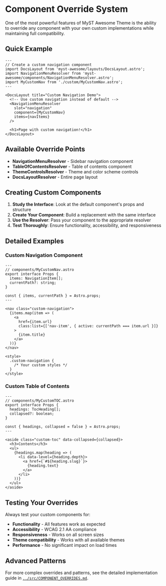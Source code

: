 # Component Override System

One of the most powerful features of MyST Awesome Theme is the ability to override any component with your own custom implementations while maintaining full compatibility.

## Quick Example

```astro
---
// Create a custom navigation component
import DocsLayout from 'myst-awesome/layouts/DocsLayout.astro';
import NavigationMenuResolver from 'myst-awesome/components/NavigationMenuResolver.astro';
import MyCustomNav from './custom/MyCustomNav.astro';
---

<DocsLayout title="Custom Navigation Demo">
  <!-- Use custom navigation instead of default -->
  <NavigationMenuResolver 
    slot="navigation"
    component={MyCustomNav}
    items={navItems}
  />
  
  <h1>Page with custom navigation!</h1>
</DocsLayout>
```

## Available Override Points

- **NavigationMenuResolver** - Sidebar navigation component
- **TableOfContentsResolver** - Table of contents component  
- **ThemeControlsResolver** - Theme and color scheme controls
- **DocsLayoutResolver** - Entire page layout

## Creating Custom Components

1. **Study the Interface**: Look at the default component's props and structure
2. **Create Your Component**: Build a replacement with the same interface
3. **Use the Resolver**: Pass your component to the appropriate resolver
4. **Test Thoroughly**: Ensure functionality, accessibility, and responsiveness

## Detailed Examples

### Custom Navigation Component

```astro
---
// components/MyCustomNav.astro
export interface Props {
  items: NavigationItem[];
  currentPath?: string;
}

const { items, currentPath } = Astro.props;
---

<nav class="custom-navigation">
  {items.map(item => (
    <a 
      href={item.url}
      class:list={['nav-item', { active: currentPath === item.url }]}
    >
      {item.title}
    </a>
  ))}
</nav>

<style>
  .custom-navigation {
    /* Your custom styles */
  }
</style>
```

### Custom Table of Contents

```astro
---
// components/MyCustomTOC.astro
export interface Props {
  headings: TocHeading[];
  collapsed?: boolean;
}

const { headings, collapsed = false } = Astro.props;
---

<aside class="custom-toc" data-collapsed={collapsed}>
  <h3>Contents</h3>
  <ul>
    {headings.map(heading => (
      <li data-level={heading.depth}>
        <a href={`#${heading.slug}`}>
          {heading.text}
        </a>
      </li>
    ))}
  </ul>
</aside>
```

## Testing Your Overrides

Always test your custom components for:
- **Functionality** - All features work as expected
- **Accessibility** - WCAG 2.1 AA compliance
- **Responsiveness** - Works on all screen sizes
- **Theme compatibility** - Works with all available themes
- **Performance** - No significant impact on load times

## Advanced Patterns

For more complex overrides and patterns, see the detailed implementation guide in [`../src/COMPONENT_OVERRIDES.md`](../src/COMPONENT_OVERRIDES.md).
